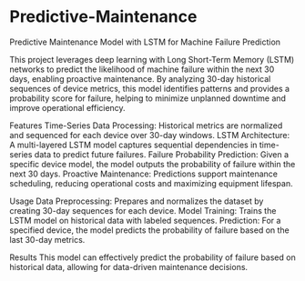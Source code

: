 # Predictive-Maintenance
Predictive Maintenance Model with LSTM for Machine Failure Prediction

This project leverages deep learning with Long Short-Term Memory (LSTM) networks to predict the likelihood of machine failure within the next 30 days, enabling proactive maintenance. By analyzing 30-day historical sequences of device metrics, this model identifies patterns and provides a probability score for failure, helping to minimize unplanned downtime and improve operational efficiency.

Features
Time-Series Data Processing: Historical metrics are normalized and sequenced for each device over 30-day windows.
LSTM Architecture: A multi-layered LSTM model captures sequential dependencies in time-series data to predict future failures.
Failure Probability Prediction: Given a specific device model, the model outputs the probability of failure within the next 30 days.
Proactive Maintenance: Predictions support maintenance scheduling, reducing operational costs and maximizing equipment lifespan.

Usage
Data Preprocessing: Prepares and normalizes the dataset by creating 30-day sequences for each device.
Model Training: Trains the LSTM model on historical data with labeled sequences.
Prediction: For a specified device, the model predicts the probability of failure based on the last 30-day metrics.

Results
This model can effectively predict the probability of failure based on historical data, allowing for data-driven maintenance decisions.





